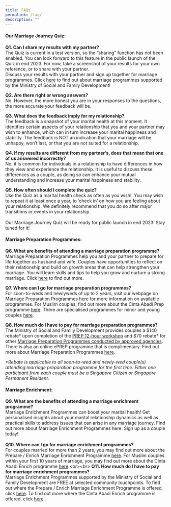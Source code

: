 ```yaml
---
title: FAQs
permalink: /faq/
description: ""
---
```

#### Our Marriage Journey Quiz:
**Q1. Can I share my results with my partner?** <br> The Quiz is current in a test version, so the “sharing” function has not been enabled. You can look forward to this feature in the public launch of the Quiz in end 2023. For now, take a screenshot of your results for your own reference, or to share with your partner.&nbsp;<br> Discuss your results with your partner and sign up together for marriage programmes. Click [here](https://familiesforlife.sg/discover-an-article/Pages/Why-You-Should-Attend-a-Marriage-Preparation-Course.aspx) to find out about marriage programmes supported by the Ministry of Social and Family Development!

**Q2. Are there right or wrong answers?**&nbsp;<br> No. However, the more honest you are in your responses to the questions, the more accurate your feedback will be.

**Q3. What does the feedback imply for my relationship?**  <br> The feedback is a snapshot of your marital health at this moment. It identifies certain aspects of your relationship that you and your partner may wish to enhance, which can in turn increase your marital happiness and stability. The feedback is NOT an indication that your marriage will be unhappy, won’t last, or that you are not suited for a relationship.

**Q4. If my results are different from my partner’s, does that mean that one of us answered incorrectly?**&nbsp;  <br>No, it is common for individuals in a relationship to have differences in how they view and experience the relationship. It is useful to discuss these differences as a couple, as doing so can enhance your mutual understanding and increase your marital happiness and stability.

**Q5. How often should I complete the quiz?**<br>Use the Quiz as a marital health check as often as you wish!&nbsp; You may wish to repeat it at least once a year, to ‘check in’ on how you are feeling about your relationship. We definitely recommend that you do so after major transitions or events in your relationship.&nbsp;<br><br> Our Marriage Journey Quiz will be ready for public launch in end 2023. Stay tuned for it!

#### Marriage Preparation Programmes:

**Q6. What are benefits of attending a marriage preparation programme?**&nbsp;<br> Marriage Preparation Programmes help you and your partner to prepare for life together as husband and wife. Couples have opportunities to reflect on their relationship and build on growth areas that can help strengthen your marriage. You will learn skills and tips to help you grow and nurture a strong marriage. Click [here](https://familiesforlife.sg/discover-an-article/Pages/Why-You-Should-Attend-a-Marriage-Preparation-Course.aspx "https://familiesforlife.sg/discover-an-article/pages/why-you-should-attend-a-marriage-preparation-course.aspx") to find out more.

**Q7. Where can I go for marriage preparation programmes?**&nbsp;<br>For soon-to-weds and newlyweds of up to 2 years, visit our webpage on Marriage Preparation Programmes [here](https://familiesforlife.sg/discover-an-article/Pages/Why-You-Should-Attend-a-Marriage-Preparation-Course.aspx "https://familiesforlife.sg/discover-an-article/pages/why-you-should-attend-a-marriage-preparation-course.aspx") for more information on available programmes. For Muslim couples, find out more about the Cinta Abadi Prep programme [here](https://www.cintaabadi.sg/cinta-abadi-marriage-preparation-programme "https://www.cintaabadi.sg/cinta-abadi-marriage-preparation-programme"). There are specialised programmes for minor and young couples [here](https://www.msf.gov.sg/what-we-do/famatfsc/marriage-support "https://www.msf.gov.sg/what-we-do/famatfsc/marriage-support").

**Q8. How much do I have to pay for marriage preparation programmes?**<br>The Ministry of Social and Family Development provides couples a $140 rebate\* upon completion of the [PREP 12-hour workshop](https://familiesforlife.sg/discover-an-article/Pages/Why-You-Should-Attend-a-Marriage-Preparation-Course.aspx#PREP "https://familiesforlife.sg/discover-an-article/pages/why-you-should-attend-a-marriage-preparation-course.aspx#prep") and $70 rebate\* for other [Marriage Preparation Programmes conducted by approved agencies](https://familiesforlife.sg/discover-an-article/Pages/Why-You-Should-Attend-a-Marriage-Preparation-Course.aspx#MPP "https://familiesforlife.sg/discover-an-article/pages/why-you-should-attend-a-marriage-preparation-course.aspx#mpp"). There is also an online ePREP programme that is complimentary. Find out more about Marriage Preparation Programmes [here](https://familiesforlife.sg/discover-an-article/Pages/Why-You-Should-Attend-a-Marriage-Preparation-Course.aspx "https://familiesforlife.sg/discover-an-article/pages/why-you-should-attend-a-marriage-preparation-course.aspx").&nbsp;

_\*Rebate is applicable to all soon-to-wed and newly-wed couple(s) attending marriage preparation programme for the first time. Either one participant from each couple must be a Singapore Citizen or Singapore Permanent Resident._

#### Marriage Enrichment:
**Q9. What are the benefits of attending a marriage enrichment programme?** <br> Marriage Enrichment Programmes can boost your marital health! Get personalised insights about your marital relationship dynamics as well as practical skills to address issues that can arise in any marriage journey. Find out more about Marriage Enrichment Programmes here. Sign up as a couple today!
<br><br>**Q10. Where can I go for marriage enrichment programmes?**&nbsp; <br>For couples married for more than 2 years, you may find out more about the Prepare / Enrich Marriage Enrichment Programme [here](https://familiesforlife.sg/discover-an-article/Pages/Why-You-Should-Attend-a-Marriage-Preparation-Course.aspx#PEMEP "https://familiesforlife.sg/discover-an-article/pages/why-you-should-attend-a-marriage-preparation-course.aspx#pemep"). For Muslim couples within your first 10 years of marriage, you may find out more about the Cinta Abadi Enrich programme [here](https://www.cintaabadi.sg/cinta-abadi-marriage-enrichment-programme "https://www.cintaabadi.sg/cinta-abadi-marriage-enrichment-programme").<br><br> **Q11. How much do I have to pay for marriage enrichment programmes?** <br> Marriage Enrichment Programmes supported by the Ministry of Social and Family Development are FREE at selected community touchpoints. To find out where the Prepare / Enrich Marriage Enrichment Programme is offered, click [here](https://familiesforlife.sg/discover-an-article/Pages/Why-You-Should-Attend-a-Marriage-Preparation-Course.aspx#PEMEP "https://familiesforlife.sg/discover-an-article/pages/why-you-should-attend-a-marriage-preparation-course.aspx#pemep"). To find out more where the Cinta Abadi Enrich programme is offered, click [here](https://www.cintaabadi.sg/cinta-abadi-marriage-enrichment-programme "https://www.cintaabadi.sg/cinta-abadi-marriage-enrichment-programme").
